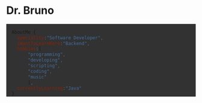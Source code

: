 # Dr. Bruno 
<div style="background-color: rgb(50, 50, 50);">

```js script
 
  AboutMe {
    speciality:"Software Developer",
    iWantToLearnMore:"Backend",
    hobbies:[
        "programming",
        "developing",
        "scripting",
        "coding",
        "music"
        ],
    currentlyLearning:"Java"
  }
 ```
</div>
